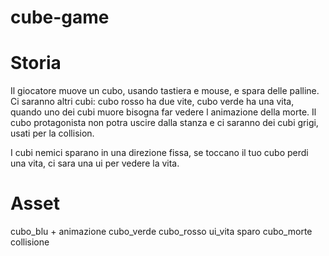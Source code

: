 # cube-game

# Storia
Il giocatore muove un cubo, usando tastiera e mouse, e spara delle palline.
Ci saranno altri cubi: cubo rosso ha due vite, cubo verde ha una vita, quando uno dei cubi muore bisogna far vedere l animazione della morte.
Il cubo protagonista non potra uscire dalla stanza e ci saranno dei cubi grigi, usati per la collision.

I cubi nemici sparano in una direzione fissa, se toccano il tuo cubo perdi una vita, ci sara una ui per vedere la vita.

# Asset
cubo_blu + animazione
cubo_verde
cubo_rosso
ui_vita
sparo
cubo_morte
collisione
